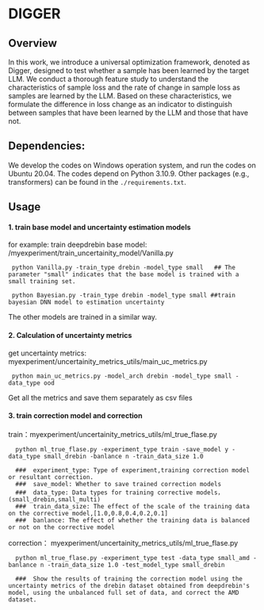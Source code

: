 # DIGGER

 
## Overview
In this work, we introduce a universal optimization framework, denoted as Digger, designed to test whether a sample has been learned by the target LLM. We conduct a thorough feature study to understand the characteristics of sample loss and the rate of change in sample loss as samples are learned by the LLM. Based on these characteristics, we formulate the difference in loss change as an indicator to distinguish between samples that have been learned by the LLM and those that have not.

## Dependencies:
We develop the codes on Windows operation system, and run the codes on Ubuntu 20.04. The codes depend on Python 3.10.9. Other packages (e.g., transformers) can be found in the `./requirements.txt`.

##  Usage
#### 1. train base model and uncertainty estimation models
for example: 
     train deepdrebin base model: /myexperiment/train_uncertainity_model/Vanilla.py

     python Vanilla.py -train_type drebin -model_type small   ## The parameter "small" indicates that the base model is trained with a small training set. 

     python Bayesian.py -train_type drebin -model_type small ##train bayesian DNN model to estimation uncertainty
The other models are trained in a similar way.


#### 2. Calculation of uncertainty metrics

get uncertainty metrics: myexperiment/uncertainity_metrics_utils/main_uc_metrics.py

     python main_uc_metrics.py -model_arch drebin -model_type small -data_type ood

Get all the metrics and save them separately as csv files

#### 3. train correction model and correction

train：myexperiment/uncertainity_metrics_utils/ml_true_flase.py

      python ml_true_flase.py -experiment_type train -save_model y -data_type small_drebin -banlance n -train_data_size 1.0
      
      ###  experiment_type: Type of experiment,training correction model or resultant correction.
      ###  save_model: Whether to save trained correction models
      ###  data_type: Data types for training corrective models，(small_drebin,small_multi)
      ###  train_data_size: The effect of the scale of the training data on the corrective model,[1.0,0.8,0.4,0.2,0.1]
      ###  banlance: The effect of whether the training data is balanced or not on the corrective model

correction： myexperiment/uncertainity_metrics_utils/ml_true_flase.py

      python ml_true_flase.py -experiment_type test -data_type small_amd -banlance n -train_data_size 1.0 -test_model_type small_drebin

      ###  Show the results of training the correction model using the uncertainty metrics of the drebin dataset obtained from deepdrebin's model, using the unbalanced full set of data, and correct the AMD dataset.

